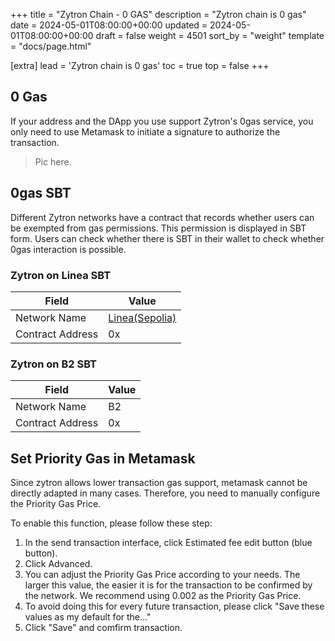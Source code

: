 +++
title = "Zytron Chain - 0 GAS"
description = "Zytron chain is 0 gas"
date = 2024-05-01T08:00:00+00:00
updated = 2024-05-01T08:00:00+00:00
draft = false
weight = 4501
sort_by = "weight"
template = "docs/page.html"

[extra]
lead = 'Zytron chain is 0 gas'
toc = true
top = false
+++

## 0 Gas

If your address and the DApp you use support Zytron's 0gas service,
you only need to use Metamask to initiate a signature to authorize the transaction.

> Pic here.

## 0gas SBT

Different Zytron networks have a contract that records whether users can be
exempted from gas permissions. This permission is displayed in SBT form.
Users can check whether there is SBT in their wallet to check whether 0gas interaction is possible.

### Zytron on Linea SBT

|  Field   | Value  |
|  ----  | ----  |
| Network Name  | [Linea(Sepolia)](https://chainlist.org/chain/59141) |
| Contract Address | 0x |

### Zytron on B2 SBT

|  Field   | Value  |
|  ----  | ----  |
| Network Name  | B2 |
| Contract Address | 0x |

## Set Priority Gas in Metamask

Since zytron allows lower transaction gas support, metamask cannot be directly adapted in many cases.
Therefore, you need to manually configure the Priority Gas Price.

To enable this function, please follow these step:

1. In the send transaction interface, click Estimated fee edit button (blue button).
2. Click Advanced.
3. You can adjust the Priority Gas Price according to your needs. The larger this value, 
    the easier it is for the transaction to be confirmed by the network.
    We recommend using 0.002 as the Priority Gas Price.
4. To avoid doing this for every future transaction, please click "Save these values as my default for the..."
5. Click "Save" and comfirm transaction.
